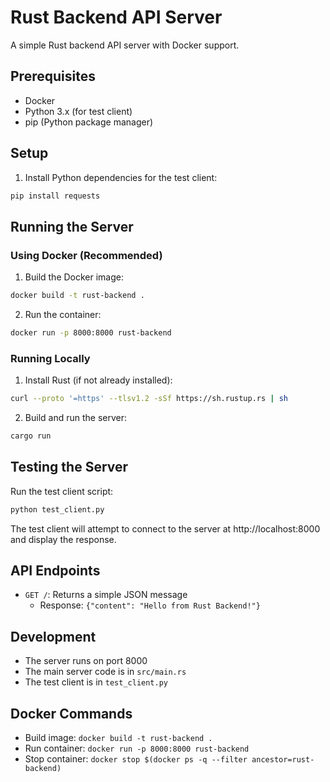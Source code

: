 # Rust Backend API Server

A simple Rust backend API server with Docker support.

## Prerequisites

- Docker
- Python 3.x (for test client)
- pip (Python package manager)

## Setup

1. Install Python dependencies for the test client:
```bash
pip install requests
```

## Running the Server

### Using Docker (Recommended)

1. Build the Docker image:
```bash
docker build -t rust-backend .
```

2. Run the container:
```bash
docker run -p 8000:8000 rust-backend
```

### Running Locally

1. Install Rust (if not already installed):
```bash
curl --proto '=https' --tlsv1.2 -sSf https://sh.rustup.rs | sh
```

2. Build and run the server:
```bash
cargo run
```

## Testing the Server

Run the test client script:
```bash
python test_client.py
```

The test client will attempt to connect to the server at http://localhost:8000 and display the response.

## API Endpoints

- `GET /`: Returns a simple JSON message
  - Response: `{"content": "Hello from Rust Backend!"}`

## Development

- The server runs on port 8000
- The main server code is in `src/main.rs`
- The test client is in `test_client.py`

## Docker Commands

- Build image: `docker build -t rust-backend .`
- Run container: `docker run -p 8000:8000 rust-backend`
- Stop container: `docker stop $(docker ps -q --filter ancestor=rust-backend)` 